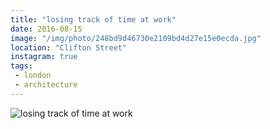 ```yaml
---
title: "losing track of time at work"
date: 2016-08-15
image: "/img/photo/248bd9d46730e2109bd4d27e15e0ecda.jpg"
location: "Clifton Street"
instagram: true
tags:
 - london
 - architecture
---
```


![losing track of time at work](/img/photo/248bd9d46730e2109bd4d27e15e0ecda.jpg)
